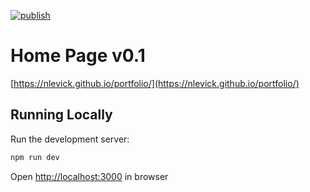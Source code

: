 [![publish](https://github.com/nlevick/portfolio/actions/workflows/publish.yml/badge.svg)](https://github.com/nlevick/portfolio/actions/workflows/publish.yml)
# Home Page v0.1

[https://nlevick.github.io/portfolio/](https://nlevick.github.io/portfolio/)

## Running Locally

Run the development server:

```bash
npm run dev
```

Open [http://localhost:3000](http://localhost:3000) in browser

